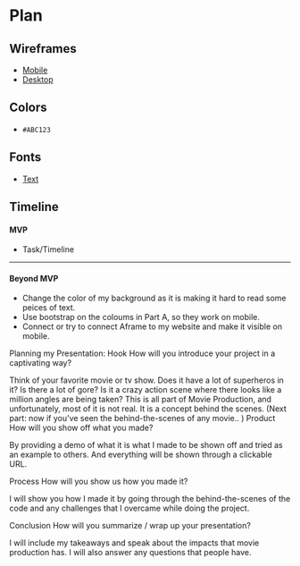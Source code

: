 # Plan

## Wireframes
* [Mobile]()
* [Desktop]()

## Colors
* `#ABC123`

## Fonts
* [Text](URL)

## Timeline

#### MVP

* Task/Timeline

---

#### Beyond MVP

* Change the color of my background as it is making it hard to read some peices of text.
* Use bootstrap on the coloums in Part A, so they work on mobile.
* Connect or try to connect Aframe to my website and make it visible on mobile.








<!-- DO NOT USE THIS YET

| Name | Glows | Grows |
| Jehan| I like the organization of cards in part A. | Change the background so that it is less vibrant and so the text is easier to read.|
|  Alexander |  The font and style you used is really nice and goes with the theme. | Fix your cards in part A, so they are readable to users and fix your arrow in aframe.


-->


Planning my Presentation:
Hook
How will you introduce your project in a captivating way?

Think of your favorite movie or tv show. Does it have a lot of superheros in it? Is there a lot of gore? Is it a crazy action scene where there looks like  a million angles are being taken? This is all part of Movie Production, and unfortunately, most of it is not real. It is a concept behind the scenes.
(Next part: now if you've seen the behind-the-scenes of any movie.. )
Product
How will you show off what you made?

By providing a demo of what it is what I made to be shown off and tried as an example to others. And everything will be shown through a clickable URL.

Process
How will you show us how you made it?

I will show you how I made it by going through the behind-the-scenes of the code and any challenges that I overcame while doing the project.

Conclusion
How will you summarize / wrap up your presentation?

I will include my takeaways and speak about the impacts that movie production has. I will also answer any questions that people have.

